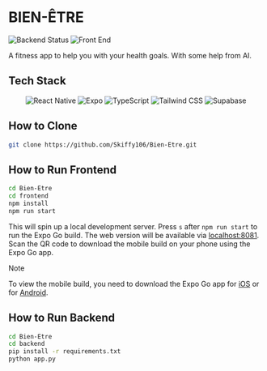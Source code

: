 # BIEN-ÊTRE
![Backend Status](https://github.com/Skiffy106/Bien-Etre/actions/workflows/test-python-backend.yml/badge.svg)
![Front End](https://img.shields.io/badge/Status-Live-green)

A fitness app to help you with your health goals. With some help from AI.

## Tech Stack
<div align="center">
  <div>
    <img src="https://img.shields.io/badge/-React_Native-black?style=for-the-badge&logoColor=white&logo=react&color=61DAFB" alt="React Native" />
    <img src="https://img.shields.io/badge/-Expo-black?style=for-the-badge&logoColor=white&logo=expo&color=000020" alt="Expo" />
    <img src="https://img.shields.io/badge/-TypeScript-black?style=for-the-badge&logoColor=white&logo=typescript&color=3178C6" alt="TypeScript" />
    <img src="https://img.shields.io/badge/-Tailwind_CSS-black?style=for-the-badge&logoColor=white&logo=tailwindcss&color=06B6D4" alt="Tailwind CSS" />
    <img src="https://img.shields.io/badge/-Supabase-black?style=for-the-badge&logoColor=white&logo=supabase&color=3FCF8E" alt="Supabase" />
  </div>
</div>


## How to Clone
```bash
git clone https://github.com/Skiffy106/Bien-Etre.git
```

## How to Run Frontend
```bash
cd Bien-Etre
cd frontend
npm install
npm run start
```
This will spin up a local development server. Press `s` after `npm run start` to run the Expo Go build.
The web version will be available via [localhost:8081](http://localhost:8081).
Scan the QR code to download the mobile build on your phone using the Expo Go app.
> [!NOTE]  
> To view the mobile build, you need to download the Expo Go app for [iOS](https://apps.apple.com/us/app/expo-go/id982107779) or for [Android](https://play.google.com/store/apps/details?id=host.exp.exponent). 

## How to Run Backend
```bash
cd Bien-Etre
cd backend
pip install -r requirements.txt
python app.py
```
